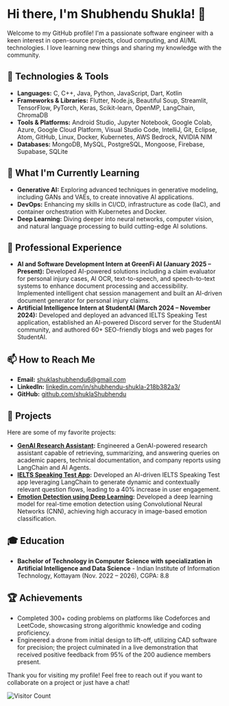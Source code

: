 # Hi there, I'm Shubhendu Shukla! 👋

Welcome to my GitHub profile! I'm a passionate software engineer with a keen interest in open-source projects, cloud computing, and AI/ML technologies. I love learning new things and sharing my knowledge with the community.

## 🔧 Technologies & Tools

- **Languages:** C, C++, Java, Python, JavaScript, Dart, Kotlin
- **Frameworks & Libraries:** Flutter, Node.js, Beautiful Soup, Streamlit, TensorFlow, PyTorch, Keras, Scikit-learn, OpenMP, LangChain, ChromaDB
- **Tools & Platforms:** Android Studio, Jupyter Notebook, Google Colab, Azure, Google Cloud Platform, Visual Studio Code, IntelliJ, Git, Eclipse, Atom, GitHub, Linux, Docker, Kubernetes, AWS Bedrock, NVIDIA NIM
- **Databases:** MongoDB, MySQL, PostgreSQL, Mongoose, Firebase, Supabase, SQLite

## 🌱 What I'm Currently Learning

- **Generative AI:** Exploring advanced techniques in generative modeling, including GANs and VAEs, to create innovative AI applications.
- **DevOps:** Enhancing my skills in CI/CD, infrastructure as code (IaC), and container orchestration with Kubernetes and Docker.
- **Deep Learning:** Diving deeper into neural networks, computer vision, and natural language processing to build cutting-edge AI solutions.

## 💼 Professional Experience

- **AI and Software Development Intern at GreenFi AI (January 2025 – Present):** Developed AI-powered solutions including a claim evaluator for personal injury cases, AI OCR, text-to-speech, and speech-to-text systems to enhance document processing and accessibility. Implemented intelligent chat session management and built an AI-driven document generator for personal injury claims.
- **Artificial Intelligence Intern at StudentAI (March 2024 – November 2024):** Developed and deployed an advanced IELTS Speaking Test application, established an AI-powered Discord server for the StudentAI community, and authored 60+ SEO-friendly blogs and web pages for StudentAI.

## 📫 How to Reach Me

- **Email:** shuklashubhendu6@gmail.com
- **LinkedIn:** [linkedin.com/in/shubhendu-shukla-218b382a3/](https://www.linkedin.com/in/shubhendu-shukla-218b382a3/)
- **GitHub:** [github.com/shuklaShubhendu](https://github.com/shuklaShubhendu)

## 🌟 Projects

Here are some of my favorite projects:

- **[GenAI Research Assistant](https://github.com/shuklaShubhendu/genai-research-assistant):** Engineered a GenAI-powered research assistant capable of retrieving, summarizing, and answering queries on academic papers, technical documentation, and company reports using LangChain and AI Agents.
- **[IELTS Speaking Test App](https://github.com/shuklaShubhendu/ielts-speaking-test-app):** Developed an AI-driven IELTS Speaking Test app leveraging LangChain to generate dynamic and contextually relevant question flows, leading to a 40% increase in user engagement.
- **[Emotion Detection using Deep Learning](https://github.com/shuklaShubhendu/emotion-detection):** Developed a deep learning model for real-time emotion detection using Convolutional Neural Networks (CNN), achieving high accuracy in image-based emotion classification.

## 🎓 Education

- **Bachelor of Technology in Computer Science with specialization in Artificial Intelligence and Data Science** - Indian Institute of Information Technology, Kottayam (Nov. 2022 – 2026), CGPA: 8.8

## 🏆 Achievements

- Completed 300+ coding problems on platforms like Codeforces and LeetCode, showcasing strong algorithmic knowledge and coding proficiency.
- Engineered a drone from initial design to lift-off, utilizing CAD software for precision; the project culminated in a live demonstration that received positive feedback from 95% of the 200 audience members present.

Thank you for visiting my profile! Feel free to reach out if you want to collaborate on a project or just have a chat!

![Visitor Count](https://visitor-badge.glitch.me/badge?page_id=shuklaShubhendu.visitor-badge)
